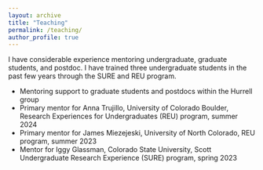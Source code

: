 ```yaml
---
layout: archive
title: "Teaching"
permalink: /teaching/
author_profile: true
---
```


I have considerable experience mentoring undergraduate, graduate students, and postdoc. I have trained three undergraduate students in the past few years through the SURE and REU program. 
* Mentoring support to graduate students and postdocs within the Hurrell group
* Primary mentor for Anna Trujillo, University of Colorado Boulder, Research Experiences for Undergraduates (REU) program, summer 2024 
* Primary mentor for James Miezejeski, University of North Colorado, REU program, summer 2023 
* Mentor for Iggy Glassman, Colorado State University, Scott Undergraduate Research Experience (SURE) program, spring 2023 

